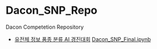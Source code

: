 # Dacon_SNP_Repo
Dacon Competetion Repository

* [유전체 정보 품종 분류 AI 경진대회](https://dacon.io/competitions/official/236035/overview/description)
  [Dacon_SNP_Final.ipynb](https://github.com/Byeon-MJ/Dacon_Competition_Repo/blob/main/Dacon_SNP_Final.ipynb)
